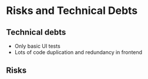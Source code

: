 Risks and Technical Debts 
=========================
## Technical debts
- Only basic UI tests
- Lots of code duplication and redundancy in frontend


## Risks
